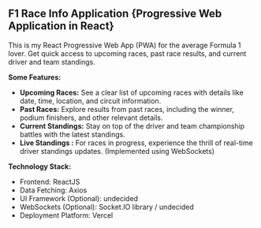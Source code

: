 ## F1 Race Info Application {Progressive Web Application in React}

This is my React Progressive Web App (PWA) for the average Formula 1 lover.  Get quick access to upcoming races, past race results, and current driver and team standings.  

**Some Features:**

* **Upcoming Races:**  See a clear list of upcoming races with details like date, time, location, and circuit information.  
* **Past Races:**  Explore results from past races, including the winner, podium finishers, and other relevant details.  
* **Current Standings:**  Stay on top of the driver and team championship battles with the latest standings.  
* **Live Standings :**  For races in progress, experience the thrill of real-time driver standings updates. (Implemented using WebSockets)

**Technology Stack:**

* Frontend: ReactJS
* Data Fetching: Axios
* UI Framework (Optional): undecided
* WebSockets (Optional): Socket.IO library / undecided
* Deployment Platform: Vercel




